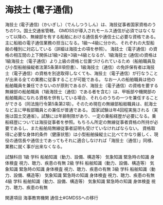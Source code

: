 # 海技士 (電子通信)

海技士 (電子通信)（かいぎし）（でんしつうしん）は、海技従事者国家資格のうちの1つ。国土交通省管轄。
GMDSSが導入されモールス通信が必須ではなくなって以降の、無線部を有する船舶における通信長や通信士に必要な資格である。主に船舶の電子通信業務の担当になる。1級～4級に分かれ、それぞれの大型船舶の種別に対応している（詳細は海技士の項を参照）。
海技士（電子通信）の資格の相互間の上下関係は1級>2級>3級>4級となるが、1級海技士 (通信)の資格は1級海技士（電子通信）より上級の資格と位置づけられているため（船舶職員及び小型船舶操縦者法第5条第8項但書）、1級海技士（通信）の免許保有者は海技士（電子通信）の資格を別途取得しなくても、海技士（電子通信）が行なうことが出来る全ての業務に従事することが可能である。
なお一人の船舶職員は他の船舶職員を兼任できないのが原則であるが、海技士（電子通信）の資格を要する無線部の船舶職員（1級海技士（通信）である者を含む）は、甲板部や機関部の船舶職員になれる資格を併有している場合、それらのうちの一つを兼任することができる（同法施行令第5条第2項）。そのため現在の無線部船舶職員は、航海士など主に甲板部職員との兼任が普通である。
国家試験は年4回程実施される（実施は国土交通省）。試験には年齢制限があり、一定の乗船経歴が必要になる。乗船経歴については海技従事者を参照。もちろん所定の無線従事者資格の所持が必要であるし、また船舶局無線従事者証明も受けていなければならない。
資格取得に必要な身体的条件（健康状態）は小型船舶操縦士に比べてかなり厳しく、現役の通信長や通信士であってもそれに適合しなければ「海技士（通信）」同様、業務に就く事が出来なくなる。

試験科目
1級
学科
船舶知識（動力、設備、構造等）
気象知識
緊急時の知識
身体検査
視力、聴力、疾患の有無
2級
学科
船舶知識（動力、設備、構造等）
気象知識
緊急時の知識
身体検査
視力、聴力、疾患の有無
3級
学科
船舶知識（動力、設備、構造等）
気象知識
緊急時の知識
身体検査
視力、聴力、疾患の有無
4級
学科
船舶知識（動力、設備、構造等）
気象知識
緊急時の知識
身体検査
視力、聴力、疾患の有無

関連項目
海事教育機関
通信士#GMDSSへの移行